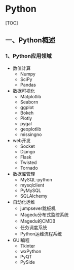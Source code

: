 # Python

[TOC]

## 一、Python概述

### 1、Python应用领域

- 数值计算
  - Numpy
  - SciPy
  - Pandas
- 数据可视化
  - Matplotlib
  - Seaborn
  - ggplot
  - Bokeh
  - Plotly
  - pygal
  - geoplotlib
  - missingno
- web开发
  - Socket
  - Django
  - Flask
  - Twisted
  - Tornado
- 数据库管理
  - MySQL-python
  - mysqlclient
  - PyMySQL
  - SQLAlchemy
- 自动化运维
  - jumpsever跳板机
  - Magedu分布式监控系统
  - Magedu的CMDB
  - 任务调度系统
  - Python运维流程系统
- GUI编程
  -  Tkinter
  - wxPython
  - PyQT
  - PySide

### 